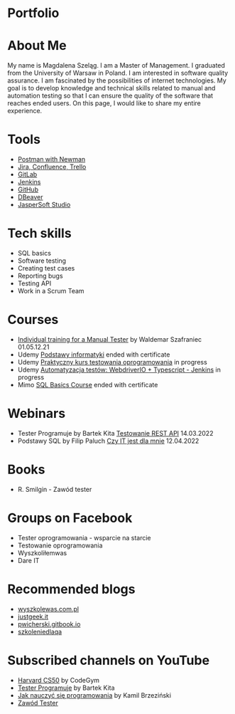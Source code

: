 # Portfolio
# About Me
My name is Magdalena Szeląg. I am a Master of Management. I graduated from the University of Warsaw in Poland. I am interested in software quality assurance. I am fascinated by the possibilities of internet technologies. My goal is to develop knowledge and technical skills related to manual and automation testing so that I can ensure the quality of the software that reaches ended users. On this page, I would like to share my entire experience.
# Tools
* [Postman with Newman](https://www.postman.com/)
* [Jira, Confluence, Trello](https://www.atlassian.com/)
* [GitLab](https://gitlab.com)
* [Jenkins](https://www.jenkins.io/)
* [GitHub](https://github.com/)
* [DBeaver](https://dbeaver.io/)
* [JasperSoft Studio](https://www.jaspersoft.com/)
# Tech skills 
* SQL basics
* Software testing
* Creating test cases
* Reporting bugs
* Testing API
* Work in a Scrum Team
# Courses
* [Individual training for a Manual Tester](https://www.wyszkolewas.com.pl/) by Waldemar Szafraniec 01.05.12.21
* Udemy [Podstawy informatyki](https://www.udemy.com/course/podstawy-informatyki/learn/lecture/22781221?start=0#overview) ended with certificate
* Udemy [Praktyczny kurs testowania oprogramowania](https://www.udemy.com/course/praktyczny-kurs-testowania-oprogramowania/learn/lecture/29008772?start=0#overview) in progress
* Udemy [Automatyzacja testów: WebdriverIO + Typescript - Jenkins](https://www.udemy.com/course/testowanie-automatyczne-webdriverio/learn/lecture/29312514?start=0#overview) in progress
* Mimo [SQL Basics Course](https://getmimo.com/) ended with certificate
# Webinars
* Tester Programuje by Bartek Kita [Testowanie REST API](https://www.youtube.com/watch?v=OFN7ay5UreY) 14.03.2022
* Podstawy SQL by Filip Paluch [Czy IT jest dla mnie](https://www.czyitjestdlamnie.pl/) 12.04.2022
# Books
* R. Smilgin - Zawód tester
# Groups on Facebook
* Tester oprogramowania - wsparcie na starcie
* Testowanie oprogramowania
* Wyszkoliłemwas
* Dare IT
# Recommended blogs
* [wyszkolewas.com.pl](https://www.wyszkolewas.com.pl/)
* [justgeek.it](https://geek.justjoin.it/)
* [pwicherski.gitbook.io](https://pwicherski.gitbook.io/testowanie-oprogramowania/)
* [szkoleniedlaqa](https://szkoleniedlaqa.pl/)
# Subscribed channels on YouTube
* [Harvard CS50](https://www.youtube.com/watch?v=WOvhPzWRUAY) by CodeGym
* [Tester Programuje](https://www.youtube.com/channel/UCb4yMKYzaO-jYGeFSvMuHJQ) by Bartek Kita
* [Jak nauczyć się programowania](https://www.youtube.com/channel/UCxFUKrMr2RNOUm8jztlKCAA) by Kamil Brzeziński
* [Zawód Tester](https://www.youtube.com/channel/UCUJzan4zBUpWwS1yWZZCwUw/featured)
